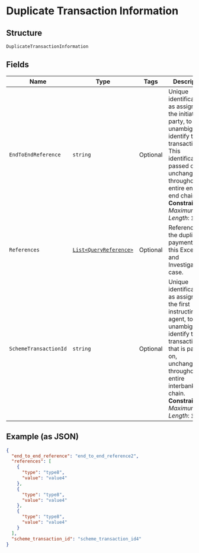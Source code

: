 
# Duplicate Transaction Information

## Structure

`DuplicateTransactionInformation`

## Fields

| Name | Type | Tags | Description |
|  --- | --- | --- | --- |
| `EndToEndReference` | `string` | Optional | Unique identification, as assigned by the initiating party, to unambiguously identify the transaction. This identification is passed on, unchanged, throughout the entire end-to-end chain.<br>**Constraints**: *Maximum Length*: `35` |
| `References` | [`List<QueryReference>`](../../doc/models/query-reference.md) | Optional | Reference for the duplicated payment for this Exception and Investigation case. |
| `SchemeTransactionId` | `string` | Optional | Unique identification, as assigned by the first instructing agent, to unambiguously identify the transaction that is passed on, unchanged, throughout the entire interbank chain.<br>**Constraints**: *Maximum Length*: `35` |

## Example (as JSON)

```json
{
  "end_to_end_reference": "end_to_end_reference2",
  "references": [
    {
      "type": "type8",
      "value": "value4"
    },
    {
      "type": "type8",
      "value": "value4"
    },
    {
      "type": "type8",
      "value": "value4"
    }
  ],
  "scheme_transaction_id": "scheme_transaction_id4"
}
```

